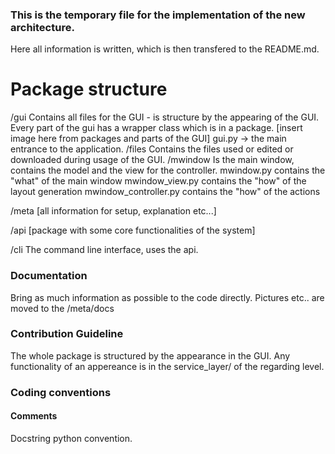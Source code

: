 ### This is the temporary file for the implementation of the new architecture. ###

Here all information is written, which is then transfered to the README.md.

# Package structure #

/gui
Contains all files for the GUI - is structure by the appearing of the GUI. Every part of the gui has a wrapper class which is in a package.
[insert image here from packages and parts of the GUI]
gui.py -> the main entrance to the application.
   /files
   Contains the files used or edited or downloaded during usage of the GUI.
   /mwindow
   Is the main window, contains the model and the view for the controller.
   mwindow.py contains the "what" of the main window
   mwindow_view.py contains the "how" of the layout generation
   mwindow_controller.py contains the "how" of the actions

/meta
[all information for setup, explanation etc...]

/api
[package with some core functionalities of the system]

/cli
The command line interface, uses the api.

### Documentation ###
Bring as much information as possible to the code directly. Pictures etc.. are moved to the /meta/docs

### Contribution Guideline ###

The whole package is structured by the appearance in the GUI. Any functionality of an appereance is in the service_layer/ of the regarding level.

### Coding conventions ###

#### Comments ####
Docstring python convention.

###  ###